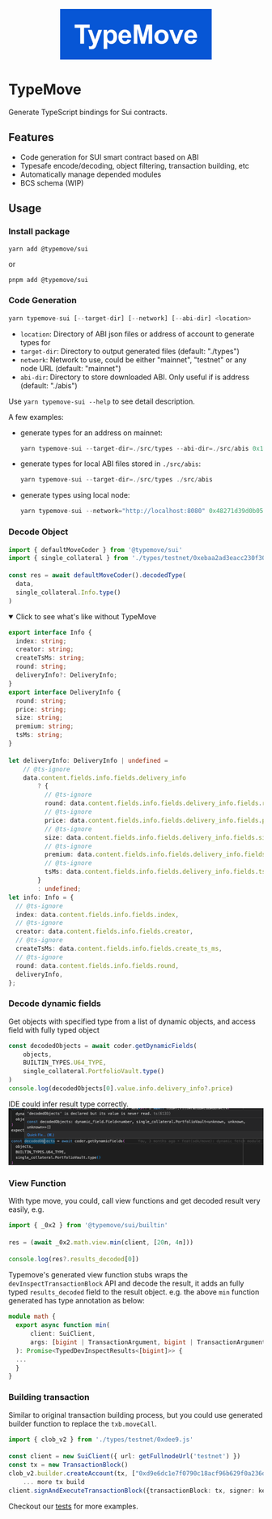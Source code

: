 <p align="center">
  <img src="../../images/logo.png" width="300" alt="TypeChain">
</p>

# TypeMove 
Generate TypeScript bindings for Sui contracts.
## Features
 - Code generation for SUI smart contract based on ABI
 - Typesafe encode/decoding, object filtering, transaction building, etc
 - Automatically manage depended modules
 - BCS schema (WIP) 
## Usage
### Install package
```shell
yarn add @typemove/sui
```
or 

```shell
pnpm add @typemove/sui
```

### Code Generation
```typescript
yarn typemove-sui [--target-dir] [--network] [--abi-dir] <location>
```
- `location`: Directory of ABI json files or address of account to generate types for
- `target-dir`: Directory to output generated files (default: "./types")
- `network`:  Network to use, could be either "mainnet", "testnet" or any node URL (default: "mainnet")
- `abi-dir`:  Directory to store downloaded ABI. Only useful if <location> is address (default: "./abis")

Use `yarn typemove-sui --help` to see detail description.

A few examples:
- generate types for an address on mainnet:
    ```typescript
    yarn typemove-sui --target-dir=./src/types --abi-dir=./src/abis 0x1e2b124f746a339b3cf99b9f969393a96594519aafb1d06517aacfeeae20e7a5 
    ```
- generate types for local ABI files stored in `./src/abis`:
    ```typescript
    yarn typemove-sui --target-dir=./src/types ./src/abis
    ```
- generate types using local node:
    ```typescript
    yarn typemove-sui --network="http://localhost:8080" 0x48271d39d0b05bd6efca2278f22277d6fcc375504f9839fd73f74ace240861af
  ```

### Decode Object
```typescript
import { defaultMoveCoder } from '@typemove/sui'
import { single_collateral } from './types/testnet/0xebaa2ad3eacc230f309cd933958cc52684df0a41ae7ac214d186b80f830867d2.js'

const res = await defaultMoveCoder().decodedType(
  data,
  single_collateral.Info.type()
)
```

<details open>
  <summary>Click to see what's like without TypeMove</summary>

```typescript
export interface Info {
  index: string;
  creator: string;
  createTsMs: string;
  round: string;
  deliveryInfo?: DeliveryInfo;
}
export interface DeliveryInfo {
  round: string;
  price: string;
  size: string;
  premium: string;
  tsMs: string;
}

let deliveryInfo: DeliveryInfo | undefined =
    // @ts-ignore
    data.content.fields.info.fields.delivery_info
        ? {
          // @ts-ignore
          round: data.content.fields.info.fields.delivery_info.fields.round,
          // @ts-ignore
          price: data.content.fields.info.fields.delivery_info.fields.price,
          // @ts-ignore
          size: data.content.fields.info.fields.delivery_info.fields.size,
          // @ts-ignore
          premium: data.content.fields.info.fields.delivery_info.fields.premium,
          // @ts-ignore
          tsMs: data.content.fields.info.fields.delivery_info.fields.ts_ms,
        }
        : undefined;
let info: Info = {
  // @ts-ignore
  index: data.content.fields.info.fields.index,
  // @ts-ignore
  creator: data.content.fields.info.fields.creator,
  // @ts-ignore
  createTsMs: data.content.fields.info.fields.create_ts_ms,
  // @ts-ignore
  round: data.content.fields.info.fields.round,
  deliveryInfo,
};

```
</details>


### Decode dynamic fields
Get objects with specified type from a list of dynamic objects, and access field with fully typed object
```typescript
const decodedObjects = await coder.getDynamicFields(
    objects,
    BUILTIN_TYPES.U64_TYPE,
    single_collateral.PortfolioVault.type()
)
console.log(decodedObjects[0].value.info.delivery_info?.price)
```
IDE could infer result type correctly.
![dynamic_fields.png](../../images/dynamic_fields.png)

### View Function
With type move, you could, call view functions and get decoded result very easily, e.g.
```typescript
import { _0x2 } from '@typemove/sui/builtin'

res = (await _0x2.math.view.min(client, [20n, 4n]))

console.log(res?.results_decoded[0])
```

Typemove's generated view function stubs wraps the `devInspectTransactionBlock` API and decode the result,
it adds an fully typed `results_decoded` field to the result object. e.g. the above `min` function generated has type annotation as below: 

```typescript
module math {
  export async function min(
      client: SuiClient,
      args: [bigint | TransactionArgument, bigint | TransactionArgument],
  ): Promise<TypedDevInspectResults<[bigint]>> {
  ...
  }
}
```

### Building transaction
Similar to original transaction building process, but you could use generated builder function to replace the 
`txb.moveCall`.

```typescript
import { clob_v2 } from './types/testnet/0xdee9.js'

const client = new SuiClient({ url: getFullnodeUrl('testnet') })
const tx = new TransactionBlock()
clob_v2.builder.createAccount(tx, ["0xd9e6dc1e7f0790c18acf96b629f0a236d56de2f96537d921197bcb0e071b12bd"])
    ... more tx build 
client.signAndExecuteTransactionBlock({transactionBlock: tx, signer: keypair})
```

Checkout our [tests](./src/tests/move-call.test.ts) for more examples.